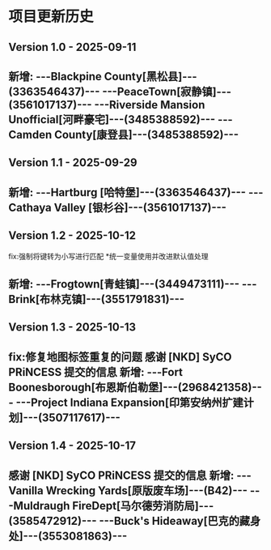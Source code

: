 # 项目更新历史

## Version 1.0 - 2025-09-11

新增:
---Blackpine County[黑松县]---(3363546437)---
---PeaceTown[寂静镇]---(3561017137)---
---Riverside Mansion Unofficial[河畔豪宅]---(3485388592)---
---Camden County[康登县]---(3485388592)---
---

## Version 1.1 - 2025-09-29

新增:
---Hartburg [哈特堡]---(3363546437)---
---Cathaya Valley [银杉谷]---(3561017137)---
---

## Version 1.2 - 2025-10-12
fix:强制将键转为小写进行匹配
*统一变量使用并改进默认值处理

新增:
---Frogtown[青蛙镇]---(3449473111)---
---Brink[布林克镇]---(3551791831)---
---

## Version 1.3 - 2025-10-13
fix:修复地图标签重复的问题
感谢 [NKD] SyCO PRiNCESS 提交的信息
新增:
---Fort Boonesborough[布恩斯伯勒堡]---(2968421358)---
---Project Indiana Expansion[印第安纳州扩建计划]---(3507117617)---
---

## Version 1.4 - 2025-10-17
感谢 [NKD] SyCO PRiNCESS 提交的信息
新增:
---Vanilla Wrecking Yards[原版废车场]---(B42)---
---Muldraugh FireDept[马尔德劳消防局]---(3585472912)---
---Buck's Hideaway[巴克的藏身处]---(3553081863)---
---

